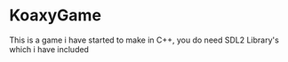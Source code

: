 # KoaxyGame
This is a game i have started to make in C++, you do need SDL2 Library's which i have included
